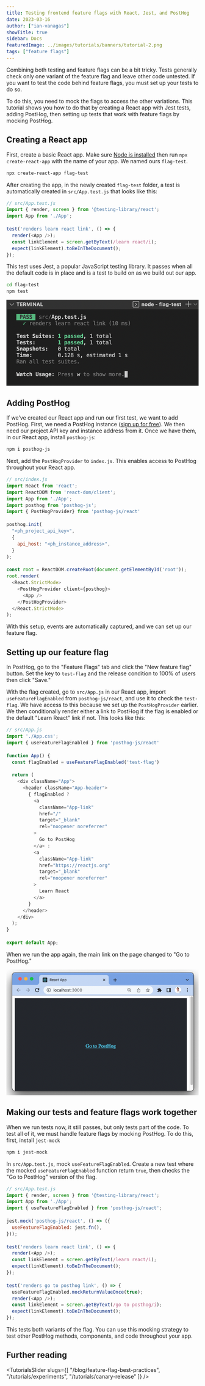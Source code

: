```yaml
---
title: Testing frontend feature flags with React, Jest, and PostHog
date: 2023-03-16
author: ["ian-vanagas"]
showTitle: true
sidebar: Docs
featuredImage: ../images/tutorials/banners/tutorial-2.png
tags: ["feature flags"]
--- 
```


Combining both testing and feature flags can be a bit tricky. Tests generally check only one variant of the feature flag and leave other code untested. If you want to test the code behind feature flags, you must set up your tests to do so.

To do this, you need to mock the flags to access the other variations. This tutorial shows you how to do that by creating a React app with Jest tests, adding PostHog, then setting up tests that work with feature flags by mocking PostHog.

## Creating a React app

First, create a basic React app. Make sure [Node is installed](https://nodejs.dev/en/learn/how-to-install-nodejs/) then run `npx create-react-app` with the name of your app. We named ours `flag-test`.

```bash
npx create-react-app flag-test
```

After creating the app, in the newly created `flag-test` folder, a test is automatically created in `src/App.test.js` that looks like this:

```js
// src/App.test.js
import { render, screen } from '@testing-library/react';
import App from './App';

test('renders learn react link', () => {
  render(<App />);
  const linkElement = screen.getByText(/learn react/i);
  expect(linkElement).toBeInTheDocument();
});
```

This test uses Jest, a popular JavaScript testing library. It passes when all the default code is in place and is a test to build on as we build out our app.

```bash
cd flag-test
npm test
```

![Test](../images/tutorials/test-frontend-feature-flags/test.png)

## Adding PostHog

If we’ve created our React app and run our first test, we want to add PostHog. First, we need a PostHog instance ([sign up for free](https://app.posthog.com/signup)). We then need our project API key and instance address from it. Once we have them, in our React app, install `posthog-js`:

```bash
npm i posthog-js
```

Next, add the `PostHogProvider` to `index.js`. This enables access to PostHog throughout your React app.

```js
// src/index.js
import React from 'react';
import ReactDOM from 'react-dom/client';
import App from './App';
import posthog from 'posthog-js';
import { PostHogProvider} from 'posthog-js/react'

posthog.init(
  "<ph_project_api_key>",
  {
    api_host: "<ph_instance_address>",
  }
);

const root = ReactDOM.createRoot(document.getElementById('root'));
root.render(
  <React.StrictMode>
    <PostHogProvider client={posthog}>
      <App />
    </PostHogProvider>
  </React.StrictMode>
);
```

With this setup, events are automatically captured, and we can set up our feature flag.

## Setting up our feature flag

In PostHog, go to the "Feature Flags" tab and click the "New feature flag" button. Set the key to `test-flag` and the release condition to 100% of users then click "Save."

With the flag created, go to  `src/App.js` in our React app, import `useFeatureFlagEnabled` from `posthog-js/react`, and use it to check the `test-flag`. We have access to this because we set up the `PostHogProvider` earlier. We then conditionally render either a link to PostHog if the flag is enabled or the default "Learn React" link if not. This looks like this:

```js
// src/App.js
import './App.css';
import { useFeatureFlagEnabled } from 'posthog-js/react'

function App() {
  const flagEnabled = useFeatureFlagEnabled('test-flag')

  return (
    <div className="App">
      <header className="App-header">
        { flagEnabled ?
          <a
            className="App-link"
            href="/"
            target="_blank"
            rel="noopener noreferrer"
          >
            Go to PostHog
          </a> : 
          <a
            className="App-link"
            href="https://reactjs.org"
            target="_blank"
            rel="noopener noreferrer"
          >
            Learn React
          </a>
        }
      </header>
    </div>
  );
}

export default App;
```

When we run the app again, the main link on the page changed to "Go to PostHog."

![Go to PostHog](../images/tutorials/test-frontend-feature-flags/app.png)

## Making our tests and feature flags work together

When we run tests now, it still passes, but only tests part of the code. To test all of it, we must handle feature flags by mocking PostHog. To do this, first, install `jest-mock`

```bash
npm i jest-mock
```

In `src/App.test.js`, mock `useFeatureFlagEnabled`. Create a new test where the mocked `useFeatureFlagEnabled` function return `true`, then checks the "Go to PostHog" version of the flag.

```js
// src/App.test.js
import { render, screen } from '@testing-library/react';
import App from './App';
import { useFeatureFlagEnabled } from 'posthog-js/react';

jest.mock('posthog-js/react', () => ({
  useFeatureFlagEnabled: jest.fn(),
}));

test('renders learn react link', () => {
  render(<App />);
  const linkElement = screen.getByText(/learn react/i);
  expect(linkElement).toBeInTheDocument();
});

test('renders go to posthog link', () => {
  useFeatureFlagEnabled.mockReturnValueOnce(true);
  render(<App />);
  const linkElement = screen.getByText(/go to posthog/i);
  expect(linkElement).toBeInTheDocument();
});
```

This tests both variants of the flag. You can use this mocking strategy to test other PostHog methods, components, and code throughout your app.

## Further reading
<TutorialsSlider slugs={[
  "/blog/feature-flag-best-practices",
  "/tutorials/experiments",
  "/tutorials/canary-release"
]} />

<TracksCTA/>